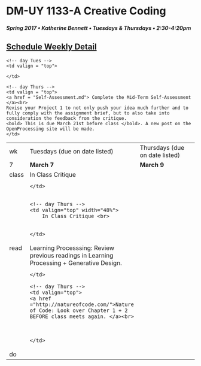 # DM-UY 1133-A Creative Coding
##### Spring 2017 • Katherine Bennett • Tuesdays & Thursdays • 2:30-4:20pm 

## [Schedule Weekly Detail](Calendar.md) 

<table>
<tr>
<td>wk</td>
<td>Tuesdays (due on date listed)</td>
<td>Thursdays (due on date listed)</td>
</tr>

<!-- dates -->
<tr>
  <td valign="top">7</td>
  <td valign="top" width="48%"><strong>March 7</strong></td>
  <td valign="top" width="48%"><strong>March 9</strong></td>
</tr>

<!-- class -->
<tr>
	<td valign="top">class</td>
	<!-- day Tues -->
	<td valign="top" width="48%">
	In Class Critique <br>
	
	
	</td>
	

	<!-- day Thurs -->
	<td valign="top" width="48%">
		In Class Critique <br>
		
		
	</td>

<!-- homework -->
<tr>
  <td valign="top">read</td>
  	<!-- day Tues -->
  	<td valign="top"> 
	Learning Processsing: Review previous readings in Learning Processing + Generative Design. 
		
			

	</td>

  	<!-- day Thurs -->
  	<td valign="top"> 
  	<a href ="http://natureofcode.com/">Nature of Code: Look over Chapter 1 + 2 BEFORE class meets again. </a><br>
   
		
	
  	</td>
 </tr>


 <!-- do -->
<tr>
  <td valign = "top">do</td>

	<!-- day Tues -->
 	<td valign = "top"> 
 		
 	</td>

  	<!-- day Thurs -->
  	<td valign = "top">
  	<a href = "Self-Assessment.md"> Complete the Mid-Term Self-Assessment </a><br>
  	Revise your Project 1 to not only push your idea much further and to fully comply with the assignment brief, but to also take into consideration the feedback from the critique.
  	<bold> This is due March 21st before class </bold>. A new post on the OpenProcessing site will be made. 
  	</td>
  	
</tr>

</table>